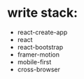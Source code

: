 # write stack:
- react-create-app
- react
- react-bootstrap
- framer-motion
- mobile-first
- cross-browser


